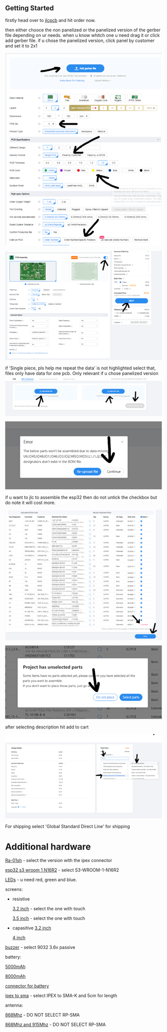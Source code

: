 ## Getting Started

firstly head over to [jlcpcb](https://jlcpcb.com) and hit order now.

then either chooce the non panelized or the panelized version of the gerber file depending on ur needs.
when u know whitch one u need drag it or click add gerber file.
if u chose the panelized version, click panel by customer and set it to 2x1

![starting1](/Images/Guide_images/starting1.png)

![starting2](/Images/Guide_images/starting2.png)

if 'Single piece, pls help me repeat the data' is not highlighted select that, files only have data for one pcb. Only relevant if u chose panelized version
![starting3](/Images/Guide_images/starting3.png)

![starting4](/Images/Guide_images/starting4.png)

if u want to jlc to assemble the esp32 then do not untick the checkbox but do note it will cost more.

![starting5](/Images/Guide_images/starting5.png)

![starting6](/Images/Guide_images/starting6.png)

after selecting description hit add to cart

![starting7](/Images/Guide_images/starting7.png)

For shipping select 'Global Standard Direct Line' for shipping 

# Additional hardware

[Ra-01sh](https://vi.aliexpress.com/item/1005002561194884.html) - select the version with the ipex connector

[esp32 s3 wroom 1 N16R2](https://vi.aliexpress.com/item/1005005230800143.html) - select S3-WROOM-1-N16R2

[LEDs](https://a.aliexpress.com/_EHxXAUv) - u need red, green and blue.

screens:
 - resistive

   [3.2 inch](https://vi.aliexpress.com/item/1005006258575617.html) - select the one with touch

   [3.5 inch](https://vi.aliexpress.com/item/32985467436.html) - select the one with touch

 - capasitive
    [3.2 inch](https://vi.aliexpress.com/item/1005006952065332.html)

    [4 inch](https://vi.aliexpress.com/item/1005007082906950.html)


[buzzer](https://a.aliexpress.com/_EughDX3) -  select 9032 3.6v passive

battery:

[5000mAh](https://vi.aliexpress.com/item/1005005216499731.html)

[8000mAh](https://www.aliexpress.us/item/2251832758431717.html)

[connector for battery](https://vi.aliexpress.com/item/1005006623049916.html)

[ipex to sma](https://vi.aliexpress.com/item/4000848776660.html) - select IPEX to SMA-K and 5cm for length

antenna:

[868Mhz](https://vi.aliexpress.com/item/32972870968.html) - DO NOT SELECT RP-SMA

[868Mhz and 915Mhz](https://vi.aliexpress.com/item/1005004607615001.html) - DO NOT SELECT RP-SMA
